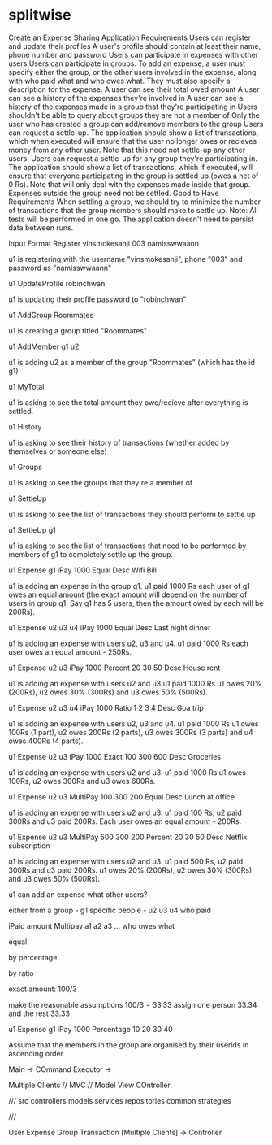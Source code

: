 # splitwise
Create an Expense Sharing Application
Requirements
Users can register and update their profiles
A user's profile should contain at least their name, phone number and password
Users can participate in expenses with other users
Users can participate in groups.
To add an expense, a user must specify either the group, or the other users involved in the expense, along with who paid what and who owes what. They must also specify a description for the expense.
A user can see their total owed amount
A user can see a history of the expenses they're involved in
A user can see a history of the expenses made in a group that they're participating in
Users shouldn't be able to query about groups they are not a member of
Only the user who has created a group can add/remove members to the group
Users can request a settle-up. The application should show a list of transactions, which when executed will ensure that the user no longer owes or recieves money from any other user. Note that this need not settle-up any other users.
Users can request a settle-up for any group they're participating in. The application should show a list of transactions, which if executed, will ensure that everyone participating in the group is settled up (owes a net of 0 Rs). Note that will only deal with the expenses made inside that group. Expenses outside the group need not be settled. Good to Have Requirements
When settling a group, we should try to minimize the number of transactions that the group members should make to settle up.
Note: All tests will be performed in one go. The application doesn't need to persist data between runs.

Input Format
Register vinsmokesanji 003 namisswwaann

u1 is registering with the username "vinsmokesanji", phone "003" and password as "namisswwaann"

u1 UpdateProfile robinchwan

u1 is updating their profile password to "robinchwan"

u1 AddGroup Roommates

u1 is creating a group titled "Roommates"

u1 AddMember g1 u2

u1 is adding u2 as a member of the group "Roommates" (which has the id g1)

u1 MyTotal

u1 is asking to see the total amount they owe/recieve after everything is settled.

u1 History

u1 is asking to see their history of transactions (whether added by themselves or someone else)

u1 Groups

u1 is asking to see the groups that they're a member of

u1 SettleUp

u1 is asking to see the list of transactions they should perform to settle up

u1 SettleUp g1

u1 is asking to see the list of transactions that need to be performed by members of g1 to completely settle up the group.

u1 Expense g1 iPay 1000 Equal Desc Wifi Bill

u1 is adding an expense in the group g1. u1 paid 1000 Rs each user of g1 owes an equal amount (the exact amount will depend on the number of users in group g1. Say g1 has 5 users, then the amount owed by each will be 200Rs).

u1 Expense u2 u3 u4 iPay 1000 Equal Desc Last night dinner

u1 is adding an expense with users u2, u3 and u4. u1 paid 1000 Rs each user owes an equal amount - 250Rs.

u1 Expense u2 u3 iPay 1000 Percent 20 30 50 Desc House rent

u1 is adding an expense with users u2 and u3 u1 paid 1000 Rs u1 owes 20% (200Rs), u2 owes 30% (300Rs) and u3 owes 50% (500Rs).

u1 Expense u2 u3 u4 iPay 1000 Ratio 1 2 3 4 Desc Goa trip

u1 is adding an expense with users u2, u3 and u4. u1 paid 1000 Rs u1 owes 100Rs (1 part), u2 owes 200Rs (2 parts), u3 owes 300Rs (3 parts) and u4 owes 400Rs (4 parts).

u1 Expense u2 u3 iPay 1000 Exact 100 300 600 Desc Groceries

u1 is adding an expense with users u2 and u3. u1 paid 1000 Rs u1 owes 100Rs, u2 owes 300Rs and u3 owes 600Rs.

u1 Expense u2 u3 MultiPay 100 300 200 Equal Desc Lunch at office

u1 is adding an expense with users u2 and u3. u1 paid 100 Rs, u2 paid 300Rs and u3 paid 200Rs. Each user owes an equal amount - 200Rs.

u1 Expense u2 u3 MultiPay 500 300 200 Percent 20 30 50 Desc Netflix subscription

u1 is adding an expense with users u2 and u3. u1 paid 500 Rs, u2 paid 300Rs and u3 paid 200Rs. u1 owes 20% (200Rs), u2 owes 30% (300Rs) and u3 owes 50% (500Rs).

u1 can add an expense what other users?

either from a group - g1
specific people - u2 u3 u4
who paid

iPaid amount
Multipay a1 a2 a3 ...
who owes what

equal

by percentage

by ratio

exact amount: 100/3

make the reasonable assumptions 100/3 = 33.33 assign one person 33.34 and the rest 33.33

u1 Expense g1 iPay 1000 Percentage 10 20 30 40

Assume that the members in the group are organised by their userids in ascending order

Main -> COmmand Executor ->

Multiple Clients // MVC // Model View COntroller

/// src controllers models services repositories common strategies

///

User
Expense
Group
Transaction
[Multiple Clients] -> Controller
